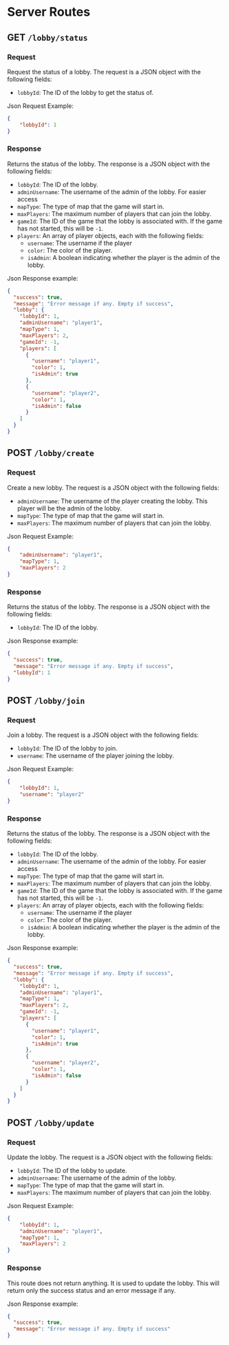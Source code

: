 # Server Routes

## GET `/lobby/status`
### Request
Request the status of a lobby. The request is a JSON object with the following fields:
- `lobbyId`: The ID of the lobby to get the status of.

Json Request Example:
```json
{
    "lobbyId": 1
}
```
### Response
Returns the status of the lobby. The response is a JSON object with the following fields:
- `lobbyId`: The ID of the lobby.
- `adminUsername`: The username of the admin of the lobby. For easier access
- `mapType`: The type of map that the game will start in.
- `maxPlayers`: The maximum number of players that can join the lobby.
- `gameId`: The ID of the game that the lobby is associated with. If the game has not started, this will be `-1`.
- `players`: An array of player objects, each with the following fields:
  - `username`: The username if the player
  - `color`: The color of the player.
  - `isAdmin`: A boolean indicating whether the player is the admin of the lobby.

Json Response example:
```json
{
  "success": true,
  "message": "Error message if any. Empty if success",
  "lobby": {
    "lobbyId": 1,
    "adminUsername": "player1",
    "mapType": 1,
    "maxPlayers": 2,
    "gameId": -1,
    "players": [
      {
        "username": "player1",
        "color": 1,
        "isAdmin": true
      },
      {
        "username": "player2",
        "color": 1,
        "isAdmin": false
      }
    ]
  }
}
```

## POST `/lobby/create`
### Request
Create a new lobby. The request is a JSON object with the following fields:
- `adminUsername`: The username of the player creating the lobby. This player will be the admin of the lobby.
- `mapType`: The type of map that the game will start in.
- `maxPlayers`: The maximum number of players that can join the lobby.

Json Request Example:
```json
{
    "adminUsername": "player1",
    "mapType": 1,
    "maxPlayers": 2
}
```

### Response
Returns the status of the lobby. The response is a JSON object with the following fields:
- `lobbyId`: The ID of the lobby.

Json Response example:
```json
{
  "success": true,
  "message": "Error message if any. Empty if success",
  "lobbyId": 1
}
```

## POST `/lobby/join`
### Request
Join a lobby. The request is a JSON object with the following fields:
- `lobbyId`: The ID of the lobby to join.
- `username`: The username of the player joining the lobby.

Json Request Example:
```json
{
    "lobbyId": 1,
    "username": "player2"
}
```

### Response
Returns the status of the lobby. The response is a JSON object with the following fields:
- `lobbyId`: The ID of the lobby.
- `adminUsername`: The username of the admin of the lobby. For easier access
- `mapType`: The type of map that the game will start in.
- `maxPlayers`: The maximum number of players that can join the lobby.
- `gameId`: The ID of the game that the lobby is associated with. If the game has not started, this will be `-1`.
- `players`: An array of player objects, each with the following fields:
  - `username`: The username if the player
  - `color`: The color of the player.
  - `isAdmin`: A boolean indicating whether the player is the admin of the lobby.

Json Response example:
```json
{
  "success": true,
  "message": "Error message if any. Empty if success",
  "lobby": {
    "lobbyId": 1,
    "adminUsername": "player1",
    "mapType": 1,
    "maxPlayers": 2,
    "gameId": -1,
    "players": [
      {
        "username": "player1",
        "color": 1,
        "isAdmin": true
      },
      {
        "username": "player2",
        "color": 1,
        "isAdmin": false
      }
    ]
  }
}
```

## POST `/lobby/update`
### Request
Update the lobby. The request is a JSON object with the following fields:
- `lobbyId`: The ID of the lobby to update.
- `adminUsername`: The username of the admin of the lobby.
- `mapType`: The type of map that the game will start in.
- `maxPlayers`: The maximum number of players that can join the lobby.

Json Request Example:
```json
{
    "lobbyId": 1,
    "adminUsername": "player1",
    "mapType": 1,
    "maxPlayers": 2
}
```

### Response
This route does not return anything. It is used to update the lobby.
This will return only the success status and an error message if any.

Json Response example:
```json
{
  "success": true,
  "message": "Error message if any. Empty if success"
}
```

